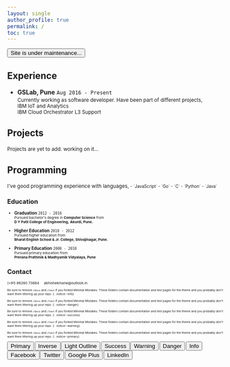 ```yaml
---
layout: single
author_profile: true
permalink: /
toc: true
---
```


<button class='btn btn--danger'>Site is under maintenance...</button>

<!-- 
  <==========================> START  : Experience
-->
## Experience       <i class="fa fa-globe" aria-hidden="true"></i> 

* **GSLab, <i class="fa fa-map-marker" aria-hidden="true"></i> Pune**   `Aug 2016 - Present`                        <br />
  <small>
    Currently working as software developer.
    Have been part of different projects,                       <br/>
    <i class="fa fa-check" aria-hidden="true"></i> 
    IBM IoT and Analytics                         <br/>
    <i class="fa fa-check" aria-hidden="true"></i>
    IBM Cloud Orchestrator L3 Support             <br/>
  </small>

<!-- 
  <==========================> END    : Experience
-->
<!-- ----------------------------------------------------------------------------------------------------------- -->
<!-- 
  <==========================> START  : Projects
-->
## Projects         <i class="fa fa-lightbulb-o" aria-hidden="true"></i>
  <small>Projects are yet to add. working on it...</small>
<!-- 
  <==========================> END    : Projects
-->
<!-- ----------------------------------------------------------------------------------------------------------- -->
<!-- 
  <==========================> START  : Programming Skills
-->
## Programming      <i class='fa fa-laptop' aria-hidden='true'></i>
  <small>
    I've good programming experience with languages,
  <small>
  - `JavaScript`
  - `Go`
  - `C`
  - `Python`
  - `Java`

<!-- 
  <==========================> END    : Programming Skills
-->
<!-- ----------------------------------------------------------------------------------------------------------- -->
<!-- 
  <==========================> START  : Education
-->
## Education        <i class="fa fa-pencil" aria-hidden="true"></i> 

* **Graduation**                                                `2012 - 2016`   <br/>
  <small>
    Pursued bachelor's degree in 
    **Computer Science** from                                   <br/>
    <i class="fa fa-institution" aria-hidden="true"></i> 
    **D Y Patil College of Engineering,**
    <i class="fa fa-map-marker" aria-hidden="true"></i> 
    **Akurdi, Pune.**
  </small>

* **Higher Education**                                          `2010 - 2012`   <br/>
  <small>
    Pursued higher education from                               <br />
    <i class="fa fa-institution" aria-hidden="true"></i> 
    **Bharat English School & Jr. College, <i class="fa fa-map-marker" aria-hidden="true"></i> Shivajinagar, Pune.**
  </small>

* **Primary Education**                                         `2000 - 2010`   <br/>
  <small>
    Pursued primary education from                              <br />
    <i class="fa fa-institution" aria-hidden="true"></i> 
    **Prerana Prathmik & Madhyamik Vidyalaya, <i class="fa fa-map-marker" aria-hidden="true"></i> Pune**
  </small>

<!-- 
  <==========================> END    : Education
-->
<!-- ----------------------------------------------------------------------------------------------------------- -->
<!-- 
  <==========================> START  : Contact
-->
## Contact   <i class='fa fa-phone-square' aria-hidden='true'></i>
  <small>
    <i class='fa fa-phone' aria-hidden='true'></i> 
    <a style ="text-decoration: none;" href="tel:+918626073884">(+91) 86260 73884</a>
    &nbsp; &nbsp;
    <i class='fa fa-envelope' aria-hidden='true'></i> 
    <a style ="text-decoration: none;" href="mailto:abhishekmane@outlook.in">abhishekmane@outlook.in</a>
  <small>
<!-- 
  <==========================> END    : Contact
-->

Be sure to remove `/docs` and `/test` if you forked Minimal Mistakes. These folders contain documentation and test pages for the theme and you probably don't want them littering up your repo.
{: .notice--info}

Be sure to remove `/docs` and `/test` if you forked Minimal Mistakes. These folders contain documentation and test pages for the theme and you probably don't want them littering up your repo.
{: .notice--danger}

Be sure to remove `/docs` and `/test` if you forked Minimal Mistakes. These folders contain documentation and test pages for the theme and you probably don't want them littering up your repo.
{: .notice--success}

Be sure to remove `/docs` and `/test` if you forked Minimal Mistakes. These folders contain documentation and test pages for the theme and you probably don't want them littering up your repo.
{: .notice--warning}

Be sure to remove `/docs` and `/test` if you forked Minimal Mistakes. These folders contain documentation and test pages for the theme and you probably don't want them littering up your repo.
{: .notice--primary}

<button class='btn btn--primary'>Primary</button>
<button class='btn btn--inverse'>Inverse</button>
<button class='btn btn--light-outline'>Light Outline</button>
<button class='btn btn--success'>Success</button>
<button class='btn btn--warning'>Warning</button>
<button class='btn btn--danger'>Danger</button>
<button class='btn btn--info'>Info</button>
<button class='btn btn--facebook'>Facebook</button>
<button class='btn btn--twitter'>Twitter</button>
<button class='btn btn--google-plus'>Google Plus</button>
<button class='btn btn--linkedin'>LinkedIn</button>